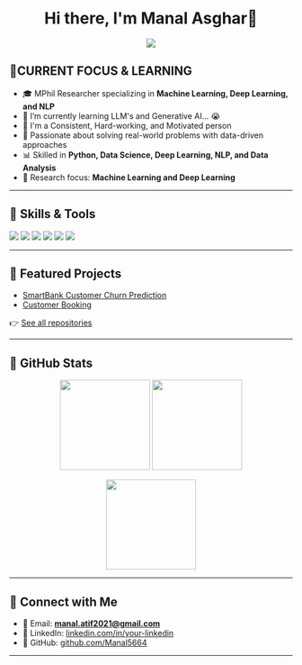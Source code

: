 <!-- animation start  -->
  <div align="center">
    <h1> Hi there, I'm Manal Asghar👋</h1>
  </div>
<p align="center">
<a href="https://github.com/Manal5664">
  <img src="https://readme-typing-svg.herokuapp.com/?lines=Machine+Learning;Deep+Learning+Learner;LLMs+%26+Generative+AI+Learner&font=Roboto&size=26&duration=3500&pause=500&center=true&width=600&height=50&color=F8D866">
</a>

<!-- animation end  -->
## 🔹CURRENT FOCUS & LEARNING
- 🎓 MPhil Researcher specializing in **Machine Learning, Deep Learning, and NLP**
- 🌱 I’m currently learning LLM's and Generative AI... 😭
- 🚀 I'm a Consistent, Hard-working, and Motivated person
- 🚀 Passionate about solving real-world problems with data-driven approaches   
- 📊 Skilled in **Python, Data Science, Deep Learning, NLP, and Data Analysis**  
- 🔬 Research focus: **Machine Learning and Deep Learning** 


---

## 🔹 Skills & Tools
<p align="left">
  <img src="https://img.shields.io/badge/Python-3776AB?style=for-the-badge&logo=python&logoColor=white"/>
  <img src="https://img.shields.io/badge/Machine%20Learning-102230?style=for-the-badge&logo=scikitlearn&logoColor=F7931E"/>
  <img src="https://img.shields.io/badge/Deep%20Learning-0D1117?style=for-the-badge&logo=tensorflow&logoColor=FF6F00"/>
  <img src="https://img.shields.io/badge/NLP-0D1117?style=for-the-badge&logo=spacy&logoColor=09A3D5"/>
  <img src="https://img.shields.io/badge/Data%20Analysis-4B8BBE?style=for-the-badge&logo=pandas&logoColor=white"/>
  <img src="https://img.shields.io/badge/Visualization-0D1117?style=for-the-badge&logo=plotly&logoColor=3F4F75"/>
</p>

---

## 🔹 Featured Projects
- [SmartBank Customer Churn Prediction](https://github.com/Manal5664/customer-churn-prediction)  
- [Customer Booking ](https://github.com/Manal5664/customer-booking-ml-model)  

👉 [See all repositories](https://github.com/Manal5664?tab=repositories)

---

## 🔹 GitHub Stats
<p align="center">
  <img src="https://github-readme-streak-stats.herokuapp.com/?user=Manal5664&theme=github-dark&hide_border=true" height="160"/>
  <img src="https://denvercoder1-github-readme-stats.vercel.app/api?username=Manal5664&show_icons=true&count_private=true&theme=github_dark&hide_border=true" height="160"/>
</p>

<p align="center">
  <img src="https://denvercoder1-github-readme-stats.vercel.app/api/top-langs/?username=Manal5664&langs_count=6&layout=compact&theme=github_dark&hide_border=true" height="160"/>
</p>

---

## 🔹 Connect with Me
- 📧 Email: **manal.atif2021@gmail.com**  
- 💼 LinkedIn: [linkedin.com/in/your-linkedin](https://www.linkedin.com/in/manal-asghar-967ba62a3/)  
- 🐙 GitHub: [github.com/Manal5664](https://github.com/Manal5664)  

---
